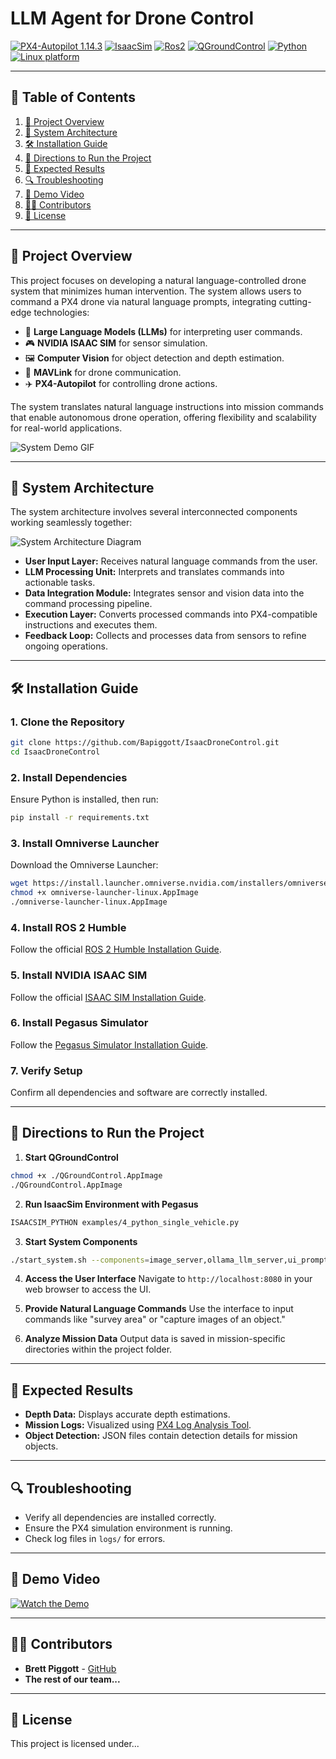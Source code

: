 # LLM Agent for Drone Control

[![PX4-Autopilot 1.14.3](https://img.shields.io/badge/PX4-Autopilot--1.14.3-green.svg)](https://docs.px4.io/main/en/releases/1.14.html)
[![IsaacSim](https://img.shields.io/badge/IsaacSim-4.5.0-silver.svg)](https://docs.isaacsim.omniverse.nvidia.com/latest/index.html)
[![Ros2](https://img.shields.io/badge/Ros2-Humble-violet.svg)](https://docs.ros.org/en/humble/Installation/Ubuntu-Install-Debs.html)
[![QGroundControl](https://img.shields.io/badge/QGroundControl-v4.4.3-yellow.svg)](https://docs.qgroundcontrol.com/master/en/qgc-user-guide/getting_started/quick_start.html)
[![Python](https://img.shields.io/badge/python-3.10-blue.svg)](https://docs.python.org/3/whatsnew/3.10.html)
[![Linux platform](https://img.shields.io/badge/platform-linux--64-orange.svg)](https://releases.ubuntu.com/22.04/)

---

## 📜 Table of Contents

1. [🌟 Project Overview](#-project-overview)
2. [📐 System Architecture](#-system-architecture)
3. [🛠️ Installation Guide](#%EF%B8%8F-installation-guide)
4. [🚀 Directions to Run the Project](#-directions-to-run-the-project)
5. [🎯 Expected Results](#-expected-results)
6. [🔍 Troubleshooting](#-troubleshooting)
7. [🎥 Demo Video](#-demo-video)
8. [👨‍💻 Contributors](#-contributors)
9. [📜 License](#-license)

---

## 🌟 Project Overview

This project focuses on developing a natural language-controlled drone system that minimizes human intervention. The system allows users to command a PX4 drone via natural language prompts, integrating cutting-edge technologies:

- 🚀 **Large Language Models (LLMs)** for interpreting user commands.
- 🎮 **NVIDIA ISAAC SIM** for sensor simulation.
- 🖼️ **Computer Vision** for object detection and depth estimation.
- 🔗 **MAVLink** for drone communication.
- ✈️ **PX4-Autopilot** for controlling drone actions.

The system translates natural language instructions into mission commands that enable autonomous drone operation, offering flexibility and scalability for real-world applications.

![System Demo GIF](https://via.placeholder.com/800x400.gif?text=Demo+of+Drone+Control)

---

## 📐 System Architecture

The system architecture involves several interconnected components working seamlessly together:

![System Architecture Diagram](https://via.placeholder.com/1200x600.png?text=System+Architecture+Diagram)

- **User Input Layer:** Receives natural language commands from the user.
- **LLM Processing Unit:** Interprets and translates commands into actionable tasks.
- **Data Integration Module:** Integrates sensor and vision data into the command processing pipeline.
- **Execution Layer:** Converts processed commands into PX4-compatible instructions and executes them.
- **Feedback Loop:** Collects and processes data from sensors to refine ongoing operations.

---

## 🛠️ Installation Guide

### 1. Clone the Repository
```bash
git clone https://github.com/Bapiggott/IsaacDroneControl.git
cd IsaacDroneControl
```

### 2. Install Dependencies
Ensure Python is installed, then run:
```bash
pip install -r requirements.txt
```

### 3. Install Omniverse Launcher
Download the Omniverse Launcher:
```bash
wget https://install.launcher.omniverse.nvidia.com/installers/omniverse-launcher-linux.AppImage
chmod +x omniverse-launcher-linux.AppImage
./omniverse-launcher-linux.AppImage
```

### 4. Install ROS 2 Humble
Follow the official [ROS 2 Humble Installation Guide](https://docs.ros.org/en/humble/Installation/Ubuntu-Install-Debs.html).

### 5. Install NVIDIA ISAAC SIM
Follow the official [ISAAC SIM Installation Guide](https://docs.omniverse.nvidia.com/isaacsim/latest/installation/install_workstation.html).

### 6. Install Pegasus Simulator
Follow the [Pegasus Simulator Installation Guide](https://pegasussimulator.github.io/PegasusSimulator/source/setup/installation.html#installing-the-pegasus-simulator).

### 7. Verify Setup
Confirm all dependencies and software are correctly installed.

---

## 🚀 Directions to Run the Project

1. **Start QGroundControl**
```bash
chmod +x ./QGroundControl.AppImage
./QGroundControl.AppImage
```

2. **Run IsaacSim Environment with Pegasus**
```bash
ISAACSIM_PYTHON examples/4_python_single_vehicle.py
```

3. **Start System Components**
```bash
./start_system.sh --components=image_server,ollama_llm_server,ui_prompt --default=all
```

4. **Access the User Interface**
Navigate to `http://localhost:8080` in your web browser to access the UI.

5. **Provide Natural Language Commands**
Use the interface to input commands like "survey area" or "capture images of an object."

6. **Analyze Mission Data**
Output data is saved in mission-specific directories within the project folder.

---

## 🎯 Expected Results

- **Depth Data:** Displays accurate depth estimations.
- **Mission Logs:** Visualized using [PX4 Log Analysis Tool](https://logs.px4.io/).
- **Object Detection:** JSON files contain detection details for mission objects.

---

## 🔍 Troubleshooting

- Verify all dependencies are installed correctly.
- Ensure the PX4 simulation environment is running.
- Check log files in `logs/` for errors.

---

## 🎥 Demo Video

[![Watch the Demo](https://via.placeholder.com/800x400.png?text=Click+to+Watch+Demo)](https://example.com/demo)

---

## 👨‍💻 Contributors

- **Brett Piggott** - [GitHub](https://github.com/Bapiggott)
- **The rest of our team...**

---

## 📜 License

This project is licensed under...
<!--the MIT License. See the LICENSE file for details.

![Footer Image](https://via.placeholder.com/1200x200.png?text=Thank+You+for+Visiting)-->
